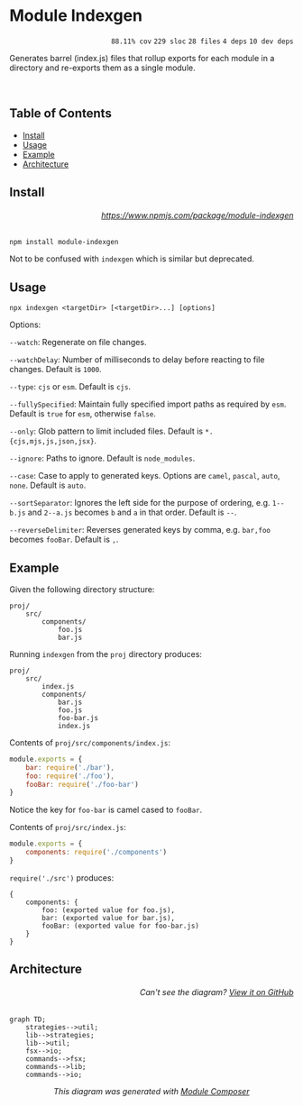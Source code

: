 # Module Indexgen

<p align="right"><code>88.11% cov</code>&nbsp;<code>229 sloc</code>&nbsp;<code>28 files</code>&nbsp;<code>4 deps</code>&nbsp;<code>10 dev deps</code></p>

Generates barrel (index.js) files that rollup exports for each module in a directory and re-exports them as a single module.

<br />

<!-- START doctoc generated TOC please keep comment here to allow auto update -->
<!-- DON'T EDIT THIS SECTION, INSTEAD RE-RUN doctoc TO UPDATE -->
## Table of Contents

- [Install](#install)
- [Usage](#usage)
- [Example](#example)
- [Architecture](#architecture)

<!-- END doctoc generated TOC please keep comment here to allow auto update -->

## Install

###### <p align="right"><a href="https://www.npmjs.com/package/module-indexgen">https://www.npmjs.com/package/module-indexgen</a></p>
```
npm install module-indexgen
```

Not to be confused with `indexgen` which is similar but deprecated.

## Usage

```
npx indexgen <targetDir> [<targetDir>...] [options]
```

Options:

`--watch`: Regenerate on file changes.

`--watchDelay`: Number of milliseconds to delay before reacting to file changes. Default is `1000`.

`--type`: `cjs` or `esm`. Default is `cjs`.

`--fullySpecified`: Maintain fully specified import paths as required by `esm`. Default is `true` for `esm`, otherwise `false`.

`--only`: Glob pattern to limit included files. Default is `*.{cjs,mjs,js,json,jsx}`.

`--ignore`: Paths to ignore. Default is `node_modules`.

`--case`: Case to apply to generated keys. Options are `camel`, `pascal`, `auto`, `none`. Default is `auto`.

`--sortSeparator`: Ignores the left side for the purpose of ordering, e.g. `1--b.js` and `2--a.js` becomes `b` and `a` in that order. Default is `--`.

`--reverseDelimiter`: Reverses generated keys by comma, e.g. `bar,foo` becomes `fooBar`. Default is `,`.

## Example

Given the following directory structure:

```
proj/
    src/
        components/
            foo.js
            bar.js
```

Running `indexgen` from the `proj` directory produces:

```
proj/
    src/
        index.js
        components/
            bar.js
            foo.js
            foo-bar.js
            index.js
```

Contents of `proj/src/components/index.js`:

```js
module.exports = {
    bar: require('./bar'),
    foo: require('./foo'),    
    fooBar: require('./foo-bar')
}
```

Notice the key for `foo-bar` is camel cased to `fooBar`.

Contents of `proj/src/index.js`:

```js
module.exports = {
    components: require('./components')
}
```

`require('./src')` produces:

```
{
    components: {
        foo: (exported value for foo.js),
        bar: (exported value for bar.js),
        fooBar: (exported value for foo-bar.js)
    }
}
```

## Architecture

###### <p align="right"><em>Can't see the diagram?</em> <a id="link-1" href="https://github.com/mattriley/node-module-indexgen#user-content-link-1">View it on GitHub</a></p>
```mermaid
graph TD;
    strategies-->util;
    lib-->strategies;
    lib-->util;
    fsx-->io;
    commands-->fsx;
    commands-->lib;
    commands-->io;
```
<p align="center">
  <em>This diagram was generated with <a href="https://github.com/mattriley/node-module-composer">Module Composer</a></em>
</p>
<br>
